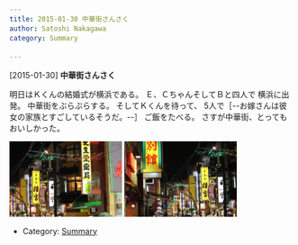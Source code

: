 ```yaml
---
title: 2015-01-30 中華街さんさく
author: Satoshi Nakagawa
category: Summary

---
```


[2015-01-30] **中華街さんさく** 

 明日はＫくんの結婚式が横浜である。
Ｅ、ＣちゃんそしてＢと四人で
横浜に出発。
中華街をぶらぶらする。
そしてＫくんを待って、
5人で［--お嫁さんは彼女の家族とすごしているそうだ。--］
ご飯をたべる。
さすが中華街、とってもおいしかった。

<a href="/pict/2015-01-30-chinatown-1.jpg"><img src="/pict/2015-01-30-chinatown-1.jpg" alt="中華街" width="200"/></a>
<a href="/pict/2015-01-30-chinatown-2.jpg"><img src="/pict/2015-01-30-chinatown-2.jpg" alt="" width="200"/></a>

- Category: [Summary](https://merapano.github.io/categories.html#Summary)

